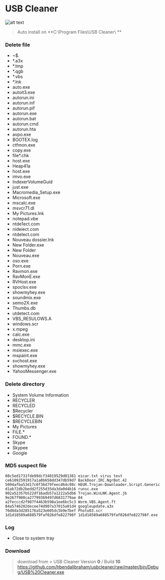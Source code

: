 # USB Cleaner

![alt text](https://github.com/hbendalibraham/usbcleaner/raw/master/screenshot/Capture.PNG "Logo Title Text 1")


> Auto install on **C:\Program Files\USB Cleaner\ **



### Delete file
* ~$*.*
* *.a3x
* *.tmp
* *.qgb
* *.vbs
* *.lnk
* auto.exe
* autoit3.exe
* autorun.ini
* autorun.inf
* autorun.pif
* autorun.exe
* autorun.bat
* autorun.cmd
* autorun.hta
* avpo.exe
* BOOTEX.log
* ctfmon.exe
* copy.exe
* file*.chk
* host.exe
* Heap41a
* host.exe
* imvo.exe
* IndexerVolumeGuid
* just.exe
* Macromedia_Setup.exe
* Microsoft.exe
* mscalc.exe
* msvcr71.dl
* My Pictures.lnk
* notepad.vbe
* ntde1ect.com
* nideiect.com
* ntdelect.com
* Nouveau dossier.lnk
* New Folder.exe
* New Folder
* Nouveau.exe
* oso.exe
* Porn.exe
* Ravmon.exe
* RavMonE.exe
* RVHost.exe
* spoclsv.exe
* showmyhey.exe
* soundmix.exe
* semo2X.exe
* Thumbs.db
* utdetect.com
* VBS_RESULOWS.A
* windows.scr
* x.mpeg
* calc.exe
* desktop.ini
* mmc.exe
* msiexec.exe
* mspaint.exe
* svchost.exe
* showmyhey.exe
* YahooMessenger.exe

### Delete directory
* System Volume Information
* RECYCLER
* RECYCLED
* $Recycler
* $RECYCLE.BIN
* $RECYCLEBIN
* My Pictures
* FILE.*
* FOUND.*
* Skype
* Skypee
* Google

### MD5 suspect file 
```  
08c5ed1731fde99dcf34019529d01381 eicar.txt virus test  
ce61092591917a1a0b658dd347db59d7 BackDoor.IRC.NgrBot.42  
5094afba53d17c0f36d79feecd64c98c HEUR.Trojan-Downloader.Script.Generic  
d1ab72db2bedd2f255d35da3da0d4b16 runsc.exe  
902a52357b522df16adb57a1222a5db6 Trojan.WinLNK.Agent.jb  
9e267f980ca27799369497d6831779ae 04  
a2fecccd2f987f4463b598a1ee6bc5c3 Worm.VBS.Agent.ft  
84a5746202decee74d907a37015a01d4 googleupdate.a3x  
76d8da3d285176a523e605dc5b9e7bef Photo03.scr     
1d1d18589a688579faf026dfe822798f 1d1d18589a688579faf026dfe822798f.exe 
```  

### Log
* Close to system tray  


### Download
> download from > USB Cleaner Version **0** / Build **10**
> <https://github.com/hbendalibraham/usbcleaner/raw/master/bin/Debug/USB%20Cleaner.exe>
